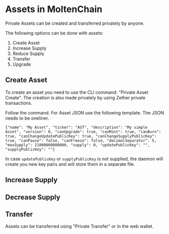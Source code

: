# Assets in MoltenChain

Private Assets can be created and transferred privately by anyone.

The following options can be done with assets:
1. Create Asset
2. Increase Supply
3. Reduce Supply
4. Transfer
5. Upgrade

## Create Asset

To create an asset you need to use the CLI command: "Private Asset Create". 
The creation is also made privately by using Zether private transactions.

Follow the command. For Asset JSON use the following template. The JSON needs to be oneliner.

```
{"name": "My Asset", "ticker": "AST", "description": "My simple Asset", "version": 0, "canUpgrade": true, "canMint": true, "canBurn": true, "canChangeUpdatePublicKey": true, "canChangeSupplyPublicKey": true, "canPause": false, "canFreeze": false, "decimalSeparator": 5, "maxSupply": 21000000000000, "supply": 0, "updatePublicKey": "", "supplyPublicKey": ""}
```

In case `updatePublicKey` or `supplyPublicKey` is not supplied, the daemon will create you new key pairs and will store them in a separate file.

## Increase Supply

## Decrease Supply

## Transfer

Assets can be transferred using "Private Transfer" or in the web wallet.
